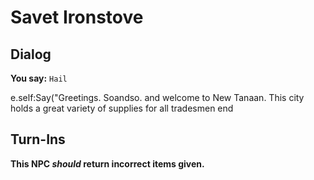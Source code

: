 # Savet Ironstove
## Dialog

**You say:** `Hail`



e.self:Say("Greetings. Soandso. and welcome to New Tanaan. This city holds a great variety of supplies for all tradesmen 
end

## Turn-Ins



**This NPC *should* return incorrect items given.**





